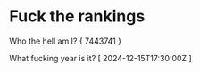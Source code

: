 # Fuck the rankings

Who the hell am I?
{ 7443741 }

What fucking year is it?
[ 2024-12-15T17:30:00Z ]
